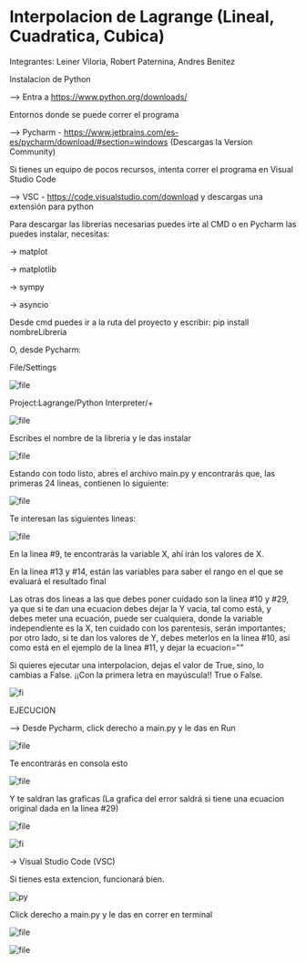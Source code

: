 # Interpolacion de Lagrange (Lineal, Cuadratica, Cubica)
Integrantes: Leiner Viloria, Robert Paternina, Andres Benitez

Instalacion de Python

--> Entra a https://www.python.org/downloads/

Entornos donde se puede correr el programa

--> Pycharm - https://www.jetbrains.com/es-es/pycharm/download/#section=windows (Descargas la Version Community)

Si tienes un equipo de pocos recursos, intenta correr el programa en Visual Studio Code

--> VSC - https://code.visualstudio.com/download y descargas una extensión para python

Para descargar las librerias necesarias puedes irte al CMD o en Pycharm las puedes instalar, necesitas:

-> matplot

-> matplotlib

-> sympy

-> asyncio

Desde cmd puedes ir a la ruta del proyecto y escribir: pip install nombreLibreria

O, desde Pycharm:

File/Settings

![file](https://user-images.githubusercontent.com/88936718/170803338-cf056ea3-f28a-46fd-baed-f86ba725433e.png)

Project:Lagrange/Python Interpreter/+

![file](https://user-images.githubusercontent.com/88936718/170803380-ff743005-6a83-4181-a007-e21b775440d2.png)

Escribes el nombre de la libreria y le das instalar

![file](https://user-images.githubusercontent.com/88936718/170803412-02c23aa3-90ed-4655-842b-50f262a31c86.png)

Estando con todo listo, abres el archivo main.py y encontrarás que, las primeras 24 lineas, contienen lo siguiente:

![file](https://user-images.githubusercontent.com/88936718/171042963-05cdb019-ad6f-4af9-992f-42cad4c400c0.png)

Te interesan las siguientes lineas:

![file](https://user-images.githubusercontent.com/88936718/171043124-5ae94fe8-194a-431f-b18b-dde75c339814.png)

En la linea #9, te encontrarás la variable X, ahí irán los valores de X.

En la linea #13 y #14, están las variables para saber el rango en el que se evaluará el resultado final

Las otras dos lineas a las que debes poner cuidado son la linea #10 y #29, ya que si te dan una ecuacion debes dejar la Y vacia, tal como está, y debes meter una ecuación, puede ser cualquiera, donde la variable independiente es la X, ten cuidado con los parentesis, serán importantes; por otro lado, si te dan los valores de Y, debes meterlos en la linea #10, así como está en el ejemplo de la linea #11, y dejar la ecuacion=""

Si quieres ejecutar una interpolacion, dejas el valor de True, sino, lo cambias a False. ¡¡Con la primera letra en mayúscula!! True o False.

![fi](https://user-images.githubusercontent.com/88936718/171043395-a457fcf5-c7cd-495e-b5c0-708d80aa5b23.png)

EJECUCION

--> Desde Pycharm, click derecho a main.py y le das en Run

![file](https://user-images.githubusercontent.com/88936718/170803816-bea9c20d-2341-4e1a-a74e-dbbc34c8455f.png)

Te encontrarás en consola esto

![file](https://user-images.githubusercontent.com/88936718/170803879-9c61c17d-37c9-4917-b349-692707c938cd.png)

Y te saldran las graficas (La grafica del error saldrá si tiene una ecuacion original dada en la linea #29)

![file](https://user-images.githubusercontent.com/88936718/171043664-7a6e4f05-664c-41e1-9824-38a97c09a767.png)

![fi](https://user-images.githubusercontent.com/88936718/171043721-9b75c6c9-8c07-4a47-9591-211273367a38.png)

-> Visual Studio Code (VSC)

Si tienes esta extencion, funcionará bien.

![py](https://user-images.githubusercontent.com/88936718/170803987-87147f33-86d9-4b55-ba5b-c9758aee7fd4.png)

Click derecho a main.py y le das en correr en terminal

![file](https://user-images.githubusercontent.com/88936718/170804036-0c04e87d-5a88-440d-a4ad-0e43f1771b01.png)

![file](https://user-images.githubusercontent.com/88936718/171044254-dc3054e9-a00a-442b-8dd6-64be5194b2c4.png)


